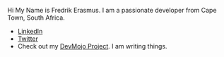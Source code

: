 Hi My Name is Fredrik Erasmus. I am a passionate developer from Cape Town, South Africa. 

- [LinkedIn](https://www.linkedin.com/in/fredrikerasmus/)
- [Twitter](https://twitter.com/thefremus)
- Check out my [DevMojo Project](https://github.com/thefremus/devmojo). I am writing things.

